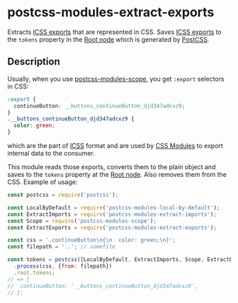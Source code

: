 postcss-modules-extract-exports
===============================

Extracts [ICSS&nbsp;exports](https://github.com/css-modules/icss#export) that are represented in CSS. Saves [ICSS&nbsp;exports](https://github.com/css-modules/icss#export) to the `tokens` property in the [Root&nbsp;node](https://github.com/postcss/postcss/blob/master/docs/api.md#root-node) which is generated by [PostCSS](https://github.com/postcss/postcss).

## Description

Usually, when you use [postcss-modules-scope](https://github.com/css-modules/postcss-modules-scope), you get `:export` selectors in CSS:

```css
:export {
  continueButton: __buttons_continueButton_djd347adcxz9;
}
.__buttons_continueButton_djd347adcxz9 {
  color: green;
}
```

which are the part of [ICSS](https://github.com/css-modules/icss#export) format and are used by [CSS&nbsp;Modules](https://github.com/css-modules/css-modules) to export internal data to the consumer.

This module reads those exports, converts them to the plain object and saves to the `tokens` property at the [Root&nbsp;node](https://github.com/postcss/postcss/blob/master/docs/api.md#root-node). Also removes them from the CSS. Example of usage:

```javascript
const postcss = require('postcss');

const LocalByDefault = require('postcss-modules-local-by-default');
const ExtractImports = require('postcss-modules-extract-imports');
const Scope = require('postcss-modules-scope');
const ExtractExports = require('postcss-modules-extract-exports');

const css = '.continueButton\n{\n  color: green;\n}';
const filepath = '..'; // somefile

const tokens = postcss([LocalByDefault, ExtractImports, Scope, ExtractExports])
  .process(css, {from: filepath})
  .root.tokens;
// => {
//  continueButton: '__buttons_continueButton_djd347adcxz9',
// };
```
